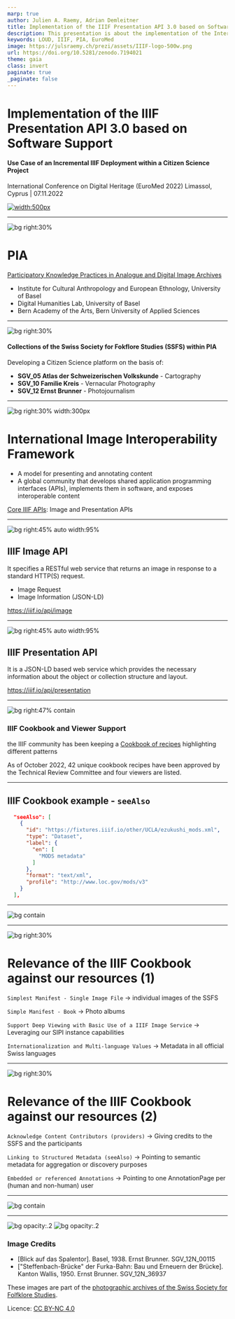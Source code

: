 ```yaml
---
marp: true
author: Julien A. Raemy, Adrian Demleitner
title: Implementation of the IIIF Presentation API 3.0 based on Software Support
description: This presentation is about the implementation of the International Image Interoperability Framework (IIIF) within the PIA research project. It was created in the context of the EuroMed 2022 Conference in Cyprus.
keywords: LOUD, IIIF, PIA, EuroMed
image: https://julsraemy.ch/prezi/assets/IIIF-logo-500w.png
url: https://doi.org/10.5281/zenodo.7194021 
theme: gaia
class: invert
paginate: true
_paginate: false
---
```


<!-- _class: lead -->

<!-- footer: 'Julien A. Raemy & Adrian Demleitner | University of Basel' -->

# Implementation of the IIIF Presentation API 3.0 based on Software Support

#### <!-- fit -->  Use Case of an Incremental IIIF Deployment within a Citizen Science Project

International Conference on Digital Heritage (EuroMed 2022)
Limassol, Cyprus | 07.11.2022

[![width:500px](https://zenodo.org/badge/DOI/10.5281/zenodo.7194021.svg)](https://doi.org/10.5281/zenodo.7194021)

<!-- This presentation is about the deployment of IIIF within the PIA research project  -->

--- 

![bg right:30%](https://sipi.participatory-archives.ch/SGV_12/SGV_12N_00115.jp2/full/max/0/default.jpg)

# PIA

[Participatory Knowledge Practices in Analogue and Digital Image Archives](https://about.participatory-archives.ch/)

- Institute for Cultural Anthropology and European Ethnology, University of Basel
- Digital Humanities Lab, University of Basel
- Bern Academy of the Arts, Bern University of Applied Sciences

<!-- PIA is a Sinergia project funded by the Swiss National Science Foundation (SNSF) led by the University of Basel, the Uni, the Bern Academy of the Arts, and the Swiss Society for Folklore Studies. PIA wants to connect the world of data and things in an interdisciplinary manner. 

We explore the phases of the analogue and digital archive from the perspectives of cultural anthropology, technology and design. The common goal of this project is to design a visual interface with machine learning-based tools to make it easy to annotate, contextualize, organize, and link both images and their meta-information, to deliberately encourage the participatory use of archives. -->

---
![bg right:30%](https://sipi.participatory-archives.ch/SGV_12/SGV_12N_00115.jp2/full/max/0/default.jpg)

#### Collections of the Swiss Society for Fokflore Studies (SSFS) within PIA

Developing a Citizen Science platform on the basis of:

- **SGV_05 Atlas der Schweizerischen Volkskunde** - Cartography
- **SGV_10 Familie Kreis** - Vernacular Photography
- **SGV_12 Ernst Brunner** - Photojournalism

---
![bg right:30% width:300px](https://julsraemy.ch/prezi/assets/IIIF-logo-500w.png)

# <!-- fit --> International Image Interoperability Framework

- A model for presenting and annotating content
- A global community that develops shared application programming interfaces (APIs), implements them in software, and exposes interoperable content

[Core IIIF APIs](https://iiif.io/api/): Image and Presentation APIs

---
![bg right:45% auto width:95%](https://iiif.io/api/image/3.0/img/transformation.png)

## IIIF Image API

It specifies a RESTful web service that returns an image in response to a standard HTTP(S) request.
- Image Request
- Image Information (JSON-LD)

https://iiif.io/api/image

---
![bg right:45% auto width:95%](https://iiif.io/api/assets/images/data-model.png)

## IIIF Presentation API

It is a JSON-LD based web service which provides the necessary information about the object or collection structure and layout.

https://iiif.io/api/presentation


<!-- The purpose of the API is to display descriptive information that is intended for humans and does not aim to provide semantic metadata for search engines -->

---

![bg right:47% contain](https://julsraemy.ch/prezi/assets/viewersupport.svg)

### IIIF Cookbook and Viewer Support

the IIIF community has been keeping a [Cookbook of recipes](https://iiif.io/api/cookbook/recipe/) highlighting different patterns 

As of October 2022, 42 unique cookbook recipes have been approved by
the Technical Review Committee and four viewers are listed.

<!-- After the release of the IIIF Presentation API 3.0, the IIIF community has been keeping a Cookbook of recipes highlighting different patterns (by types of
content, by properties, by topic, etc.) within IIIF resources (mostly Manifests) to give examples of implementation, to show the diversity of IIIF use cases or to encourage people publishing IIIF resources to follow these recipes which
are vetted by the Technical Review Committee. -->

---

## IIIF Cookbook example - `seeAlso`

```json
  "seeAlso": [
    {
      "id": "https://fixtures.iiif.io/other/UCLA/ezukushi_mods.xml",
      "type": "Dataset",
      "label": {
        "en": [
          "MODS metadata"
        ]
      },
      "format": "text/xml",
      "profile": "http://www.loc.gov/mods/v3"
    }
  ],
```

---

<!-- _footer: " " -->

![bg contain](https://julsraemy.ch/prezi/assets/pia_iiif_workflow.jpg)

<!-- IIIF Workflow within PIA - We have developed an application for IIIF Resources based on Laravel, an opensource PHP Framework11 for generating IIIF resources (Manifests and Collections) as well as machine-learning Annotations, which are derived from vitrivr, a content-based multimedia retrieval system. To serve IIIF manifests, the
application consumes metadata from our repositories.
Our main database is managed through Omeka S -->

---

![bg right:30%](https://sipi.participatory-archives.ch/SGV_12/SGV_12N_36937.jp2/full/max/0/default.jpg)

# <!-- fit --> Relevance of the IIIF Cookbook against our resources (1)

`Simplest Manifest - Single Image File` → individual images of the SSFS

`Simple Manifest - Book` → Photo albums 

`Support Deep Viewing with Basic Use of a IIIF Image Service` → Leveraging our SIPI instance capabilities

`Internationalization and Multi-language Values` → Metadata in all official Swiss languages

<!-- To build our IIIF resources, we have created boilerplates (or templates) that bring together many of the patterns presented in the cookbook recipes. -->

---

![bg right:30%](https://sipi.participatory-archives.ch/SGV_12/SGV_12N_36937.jp2/full/max/0/default.jpg)

# <!-- fit --> Relevance of the IIIF Cookbook against our resources (2)

`Acknowledge Content Contributors (providers)` → Giving credits to the SSFS and the participants

`Linking to Structured Metadata (seeAlso)` → Pointing to semantic metadata for aggregation or discovery purposes

`Embedded or referenced Annotations` → Pointing to one AnnotationPage per (human and non-human) user

---

<!-- _footer: " " -->

![bg contain](https://julsraemy.ch/prezi/assets/pia_iiif_mirador.png)

<!-- For object comparison, displaying annotations, as well as manipulating images, we decided to opt for Mirador. New cookbook recipes will be integrated into PIA, such as relevant patterns facilitating the display of geographical metadata within or pointing to maps. This monitoring work is indeed simplified as one of us is a member of the IIIF TRC, but a more automated setting without necessarily going through each recipe or the viewer matrix should in our opinion be sought -->

---

<!-- _footer: " " -->

![bg opacity:.2](https://sipi.participatory-archives.ch/SGV_12/SGV_12N_00115.jp2/full/max/0/default.jpg)
![bg opacity:.2](https://sipi.participatory-archives.ch/SGV_12/SGV_12N_36937.jp2/full/max/0/default.jpg)

### Image Credits
- [Blick auf das Spalentor]. Basel, 1938. Ernst Brunner. SGV_12N_00115 
- ["Steffenbach-Brücke" der Furka-Bahn: Bau und Erneuern der Brücke]. Kanton Wallis, 1950. Ernst Brunner. SGV_12N_36937

These images are part of the [photographic archives of the Swiss Society for Folfklore Studies](https://archiv.sgv-sstp.ch/). 

Licence: [CC BY-NC 4.0](https://creativecommons.org/licenses/by-nc/4.0/legalcode)

